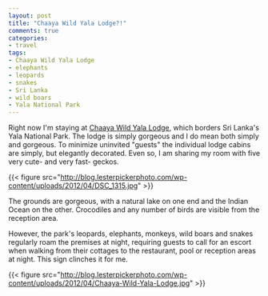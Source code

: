 ```yaml
---
layout: post
title: "Chaaya Wild Yala Lodge?!"
comments: true
categories:
- travel
tags:
- Chaaya Wild Yala Lodge
- elephants
- leopards
- snakes
- Sri Lanka
- wild boars
- Yala National Park
---
```

Right now I'm staying at <a href="http://www.chaayahotels.com/chaayawild.htm">Chaaya Wild Yala Lodge</a>, which borders Sri Lanka's Yala National Park. The lodge is simply gorgeous and I do mean both simply and gorgeous. To minimize uninvited "guests" the individual lodge cabins are simply, but elegantly decorated. Even so, I am sharing my room with five very cute- and very fast- geckos.

{{< figure src="http://blog.lesterpickerphoto.com/wp-content/uploads/2012/04/DSC_1315.jpg" >}}

The grounds are gorgeous, with a natural lake on one end and the Indian Ocean on the other. Crocodiles and any number of birds are visible from the reception area.

However, the park's leopards, elephants, monkeys, wild boars and snakes regularly roam the premises at night, requiring guests to call for an escort when walking from their cottages to the restaurant, pool or reception areas at night. This sign clinches it for me.

{{< figure src="http://blog.lesterpickerphoto.com/wp-content/uploads/2012/04/Chaaya-Wild-Yala-Lodge.jpg" >}}
